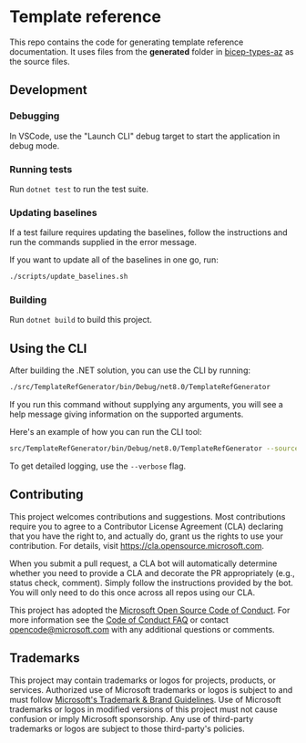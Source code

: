 # Template reference

This repo contains the code for generating template reference documentation. It uses files from the **generated** folder in [bicep-types-az](https://github.com/Azure/bicep-types-az) as the source files.

## Development

### Debugging

In VSCode, use the "Launch CLI" debug target to start the application in debug mode.

### Running tests

Run `dotnet test` to run the test suite.

### Updating baselines

If a test failure requires updating the baselines, follow the instructions and run the commands supplied in the error message.

If you want to update all of the baselines in one go, run:
```sh
./scripts/update_baselines.sh
```

### Building

Run `dotnet build` to build this project.

## Using the CLI

After building the .NET solution, you can use the CLI by running:

```sh
./src/TemplateRefGenerator/bin/Debug/net8.0/TemplateRefGenerator
```

If you run this command without supplying any arguments, you will see a help message giving information on the supported arguments.

Here's an example of how you can run the CLI tool:
```sh
src/TemplateRefGenerator/bin/Debug/net8.0/TemplateRefGenerator --source-folder ../bicep-types-az/generated --output-folder ./generated --include-folder ./includes --use-bicep-types
```

To get detailed logging, use the `--verbose` flag.

## Contributing

This project welcomes contributions and suggestions.  Most contributions require you to agree to a
Contributor License Agreement (CLA) declaring that you have the right to, and actually do, grant us
the rights to use your contribution. For details, visit https://cla.opensource.microsoft.com.

When you submit a pull request, a CLA bot will automatically determine whether you need to provide
a CLA and decorate the PR appropriately (e.g., status check, comment). Simply follow the instructions
provided by the bot. You will only need to do this once across all repos using our CLA.

This project has adopted the [Microsoft Open Source Code of Conduct](https://opensource.microsoft.com/codeofconduct/).
For more information see the [Code of Conduct FAQ](https://opensource.microsoft.com/codeofconduct/faq/) or
contact [opencode@microsoft.com](mailto:opencode@microsoft.com) with any additional questions or comments.

## Trademarks

This project may contain trademarks or logos for projects, products, or services. Authorized use of Microsoft 
trademarks or logos is subject to and must follow 
[Microsoft's Trademark & Brand Guidelines](https://www.microsoft.com/en-us/legal/intellectualproperty/trademarks/usage/general).
Use of Microsoft trademarks or logos in modified versions of this project must not cause confusion or imply Microsoft sponsorship.
Any use of third-party trademarks or logos are subject to those third-party's policies.

